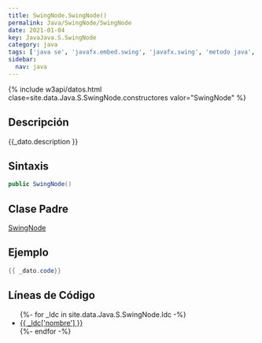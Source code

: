 ```yaml
---
title: SwingNode.SwingNode()
permalink: Java/SwingNode/SwingNode
date: 2021-01-04
key: JavaJava.S.SwingNode
category: java
tags: ['java se', 'javafx.embed.swing', 'javafx.swing', 'metodo java', 'JavaFX 8.0']
sidebar: 
  nav: java
---
```


{% include w3api/datos.html clase=site.data.Java.S.SwingNode.constructores valor="SwingNode" %}

## Descripción
{{_dato.description }}

## Sintaxis
~~~java
public SwingNode()
~~~

## Clase Padre
[SwingNode](/Java/SwingNode/)

## Ejemplo
~~~java
{{ _dato.code}}
~~~

## Líneas de Código
<ul>
{%- for _ldc in site.data.Java.S.SwingNode.ldc -%}
   <li>
       <a href="{{_ldc['url'] }}">{{ _ldc['nombre'] }}</a>
   </li>
{%- endfor -%}
</ul>
